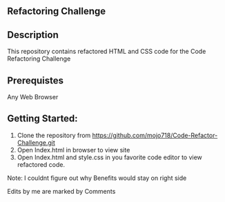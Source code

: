 ## Refactoring Challenge

## Description
This repository contains refactored HTML and CSS code for the Code Refactoring Challenge

## Prerequistes
Any Web Browser

## Getting Started:
1. Clone the repository from https://github.com/mojo718/Code-Refactor-Challenge.git
2. Open Index.html in browser to view site
3. Open Index.html and style.css in you favorite code editor to view refactored code.

Note: I couldnt figure out why Benefits would stay on right side


Edits by me are marked by Comments
